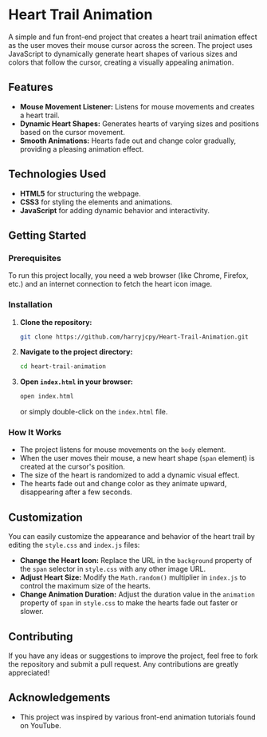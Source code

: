 # Heart Trail Animation

A simple and fun front-end project that creates a heart trail animation effect as the user moves their mouse cursor across the screen. The project uses JavaScript to dynamically generate heart shapes of various sizes and colors that follow the cursor, creating a visually appealing animation.

## Features

- **Mouse Movement Listener:** Listens for mouse movements and creates a heart trail.
- **Dynamic Heart Shapes:** Generates hearts of varying sizes and positions based on the cursor movement.
- **Smooth Animations:** Hearts fade out and change color gradually, providing a pleasing animation effect.

## Technologies Used

- **HTML5** for structuring the webpage.
- **CSS3** for styling the elements and animations.
- **JavaScript** for adding dynamic behavior and interactivity.

## Getting Started

### Prerequisites

To run this project locally, you need a web browser (like Chrome, Firefox, etc.) and an internet connection to fetch the heart icon image.

### Installation

1. **Clone the repository:**
    ```bash
    git clone https://github.com/harryjcpy/Heart-Trail-Animation.git
    ```
2. **Navigate to the project directory:**
    ```bash
    cd heart-trail-animation
    ```
3. **Open `index.html` in your browser:**
    ```bash
    open index.html
    ```
   or simply double-click on the `index.html` file.

### How It Works

- The project listens for mouse movements on the `body` element.
- When the user moves their mouse, a new heart shape (`span` element) is created at the cursor's position.
- The size of the heart is randomized to add a dynamic visual effect.
- The hearts fade out and change color as they animate upward, disappearing after a few seconds.

## Customization

You can easily customize the appearance and behavior of the heart trail by editing the `style.css` and `index.js` files:

- **Change the Heart Icon:** Replace the URL in the `background` property of the `span` selector in `style.css` with any other image URL.
- **Adjust Heart Size:** Modify the `Math.random()` multiplier in `index.js` to control the maximum size of the hearts.
- **Change Animation Duration:** Adjust the duration value in the `animation` property of `span` in `style.css` to make the hearts fade out faster or slower.

## Contributing

If you have any ideas or suggestions to improve the project, feel free to fork the repository and submit a pull request. Any contributions are greatly appreciated!

## Acknowledgements

- This project was inspired by various front-end animation tutorials found on YouTube.
